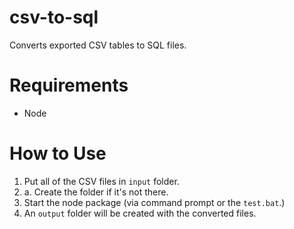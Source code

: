 # csv-to-sql
Converts exported CSV tables to SQL files.

# Requirements
* Node

# How to Use
1. Put all of the CSV files in `input` folder.
1. a. Create the folder if it's not there.
2. Start the node package (via command prompt or the `test.bat`.)
3. An `output` folder will be created with the converted files.
